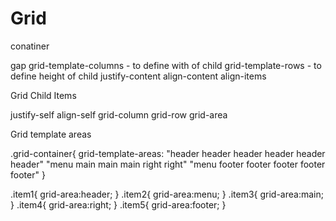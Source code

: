 # Grid


conatiner

gap
grid-template-columns - to define with of child
grid-template-rows - to define height of child
justify-content
align-content
align-items


Grid Child Items

justify-self
align-self
grid-column
grid-row
grid-area


Grid template areas

.grid-container{
    grid-template-areas:
        "header header header header header header"
        "menu main main main right right"
        "menu footer footer footer footer footer"
}

.item1{
    grid-area:header;
}
.item2{
    grid-area:menu;
}
.item3{
    grid-area:main;
}
.item4{
    grid-area:right;
}
.item5{
    grid-area:footer;
}